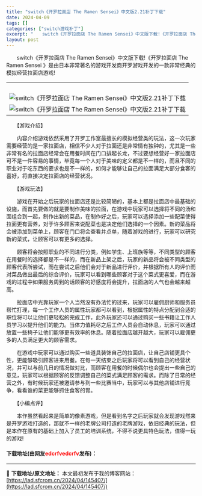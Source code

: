 ```yaml
---
title: "switch《开罗拉面店 The Ramen Sensei》中文版2.21补丁下载"
date: 2024-04-09
tags: []
categories: ["switch游戏补丁"]
excerpt: "　　switch《开罗拉面店 The Ramen Sensei》中文版下载!《开罗拉面店 The Ramen Sensei 》是由日本非常著名的游戏开发商开罗游戏开发的一款非常经典的模拟经营拉面店游戏! &nbsp; 　　【游戏介绍】 　　内容介绍游戏依然采用了开罗工作室最擅长的模拟经营类的玩法，这&hellip;"
layout: post
---
```


 <p>　　switch《开罗拉面店 The Ramen Sensei》中文版下载!《开罗拉面店 The Ramen Sensei 》是由日本非常著名的游戏开发商开罗游戏开发的一款非常经典的模拟经营拉面店游戏!</p> <table align="center" border="0" cellpadding="3" cellspacing="1" width="100%"> <tbody> <tr> <td align="center">&nbsp;</td> </tr> <tr> <td align="center"><img border="0" src="https://www.2023game.com/d/file/p/2020/10-09/8cff7bf3a6867ddf7582944d939219b5.jpg" alt="switch《开罗拉面店 The Ramen Sensei》中文版2.21补丁下载" /></td> </tr> <tr> <td align="center"><img border="0" src="https://www.2023game.com/d/file/p/2020/10-09/7299f031519861a4a3a6704f9a944c8d.jpg" alt="switch《开罗拉面店 The Ramen Sensei》中文版2.21补丁下载" /></td> </tr> </tbody> </table> <p>　　【游戏介绍】</p> <p>　　内容介绍游戏依然采用了开罗工作室最擅长的模拟经营类的玩法，这一次玩家需要经营的是一家拉面店，相信不少人对于拉面还是非常情有独钟的，尤其是一些非常有名的拉面店经常会在用餐时间在门口排起长龙，不过要想经营好一家拉面店可不是一件容易的事情，毕竟每一个人对于美味的定义都是不一样的，而且不同的职业对于吃东西的要求也是不一样的，如何才能够让自己的拉面满足大部分食客的喜好，将直接决定拉面店的经营状况。</p> <p>　　【游戏玩法】</p> <p>　　游戏在开始之后玩家的拉面店还是比较简陋的，基本上都是拉面店中最基础的设施，而首先要做的就是要制作美味的拉面，在游戏中玩家可以选择将不同的汤和面组合到一起，制作出新的菜品，在制作好之后，玩家可以选择添加一些配菜使得拉面更有营养，对于许多顾客来说配菜也是决定他们选择的一个因素。新的菜品将会被添加到菜单上，顾客在门口将会查看并点单，随着游戏的进行，玩家可以研究新的菜式，让顾客可以有更多的选择。</p> <p>　　顾客将会按照职业的不同进行分类，例如学生、上班族等等，不同类型的顾客在用餐时的选择都是不一样的，而在新品上架之后，玩家的新品将会被不同类型的顾客代表所尝试，而在尝试之后他们会对于新品进行评价，并根据所有人的评价而对菜品做出最后的综合评价，玩家可以看到哪些顾客对于这个菜式更喜爱，而在游戏的过程中如果服务周到的话顾客的好感度将会提升，拉面店的人气也会越来越高。</p> <p>　　拉面店中光靠玩家一个人当然没有办法忙的过来，玩家可以雇佣厨师和服务员帮忙打理，每一个工作人员的属性玩家都可以看到，根据属性的特点分配到合适的职位将可以让他们更轻松的完成工作，此外玩家还可以通过购买一些书籍让工作人员学习以提升他们的能力。当体力值耗尽之后工作人员会自动休息，玩家可以通过放置一些椅子让他们能够更有效率的休息。随着拉面店越开越大，玩家可以雇佣更多的人员满足更大的顾客需求。</p> <p>　　在游戏中玩家可以通过购买一些道具装饰自己的拉面店，让自己店铺更具个性，更能够吸引顾客进来用餐。在每一天结束之后玩家将可以看到自己的经营状况，并可以与前几日的情况做对比，而顾客在用餐的时候偶尔也会提出一些自己的意见，玩家可以根据顾客的反馈调整自己的菜式满足顾客的需求。而除了日常的经营之外，有时候玩家还被邀请参与到一些比赛当中，玩家可以与其他店铺进行竞争，看看谁的菜更能够抓住食客的胃。</p> <p>　　【小编点评】</p> <p>　　本作虽然看起来是简单的像素游戏，但是看到名字之后玩家就会发现游戏然来是开罗游戏打造的，那就不一样的老牌公司打造的老牌游戏，依旧经典的玩法，但是本作在原有的基础上加入了员工的培训系统，不得不说更具特色玩法，值得一玩的游戏!</p> <p><h4>下载地址(由网友<font color="red">edcrfvedcrfv</font>发布)：</h4></p> 

---
📖 **下载地址/原文地址：** 本文最初发布于我的博客网站：[https://lad.sfcrom.cn/2024/04/145407/](https://lad.sfcrom.cn/2024/04/145407/)
